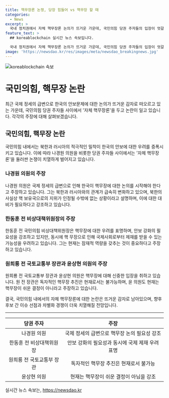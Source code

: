 ```yaml
---
title: 핵무장론 논쟁, 당장 힘들어 vs 핵무장 할 때
categories:
  - News
excerpt: >
  국내 정치권에서 자체 핵무장론 논의가 뜨거운 가운데, 국민의힘 당권 주자들의 입장이 엇갈리고 있다. 나경원 의원은 북한과 러시아와의 관계 변화에 따른 핵무장 필요성을 강조하며 주장하는 반면, 다른 의견을 내세우는 인물들도 있다. 한동훈 전 비상대책위원장은 안보 강화의 필요성을 인정하면서도 신중론을 내세우고, 원희룡 전 국토교통부 장관과 윤상현 의원은 핵무장 추진에 대해 거부적인 입장을 보였다. 6.25 전쟁 74주년을 맞아 이들의 입장은 당 대표 경쟁과 보수 지지층 결집에 큰 영향을 미치고 있는 것으로 보인다.
feature_text: >
  ## koreablockchain 실시간 뉴스 속보입니다.

  국내 정치권에서 자체 핵무장론 논의가 뜨거운 가운데, 국민의힘 당권 주자들의 입장이 엇갈리고 있다. 나경원 의원은 북한과 러시아와의 관계 변화에 따른 핵무장 필요성을 강조하며 주장하는 반면, 다른 의견을 내세우는 인물들도 있다. 한동훈 전 비상대책위원장은 안보 강화의 필요성을 인정하면서도 신중론을 내세우고, 원희룡 전 국토교통부 장관과 윤상현 의원은 핵무장 추진에 대해 거부적인 입장을 보였다. 6.25 전쟁 74주년을 맞아 이들의 입장은 당 대표 경쟁과 보수 지지층 결집에 큰 영향을 미치고 있는 것으로 보인다.
image: 'https://newsdao.kr/res/images/meta/newsdao_breakingnews.jpg'
---
```


<p><img src="https://newsdao.kr/res/images/meta/newsdao_breakingnews.jpg" alt="koreablockchain 속보" /></p>

<h1>국민의힘, 핵무장 논란</h1>

<p data-ke-size="size16">최근 국제 정세의 급변으로 한국의 안보문제에 대한 논의가 뜨거운 감자로 떠오르고 있는 가운데, 국민의힘 당권 주자들 사이에서 '자체 핵무장론'을 두고 논란이 일고 있습니다. 각각의 주장에 대해 살펴보겠습니다.</p>

<h2>국민의힘, 핵무장 논란</h2>

<p data-ke-size="size16">국민의힘 내에서는 북한과 러시아의 적극적인 밀착이 한국의 안보에 대한 우려를 증폭시키고 있습니다. 이에 따라 나경원 의원을 비롯한 당권 주자들 사이에서는 '자체 핵무장론'을 둘러싼 논쟁이 치열하게 벌어지고 있습니다.</p>

<h3>나경원 의원의 주장</h3>

<p data-ke-size="size16">나경원 의원은 국제 정세의 급변으로 인해 한국이 핵무장에 대한 논의를 시작해야 한다고 주장하고 있습니다. 그는 북한과 러시아와의 관계가 급속히 변화하고 있으며, 북한의 사실상 핵 보유국으로의 지위가 인정될 수밖에 없는 상황이라고 설명하며, 이에 대한 대비가 필요하다고 강조하고 있습니다.</p>

<h3>한동훈 전 비상대책위원장의 주장</h3>

<p data-ke-size="size16">한동훈 전 국민의힘 비상대책위원장은 핵무장에 대한 우려를 표명하며, 안보 강화의 필요성을 강조하고 있지만, 동시에 핵 무장으로 인해 국제사회로부터 제재를 받을 수 있는 가능성을 우려하고 있습니다. 그는 현재는 잠재적 역량을 갖추는 것이 중요하다고 주장하고 있습니다.</p>

<h3>원희룡 전 국토교통부 장관과 윤상현 의원의 주장</h3>

<p data-ke-size="size16">원희룡 전 국토교통부 장관과 윤상현 의원은 핵무장에 대해 신중한 입장을 취하고 있습니다. 원 전 장관은 독자적인 핵무장 추진은 현재로서는 불가능하며, 윤 의원도 현재는 핵무장이 쉬운 결정이 아니라고 주장하고 있습니다.</p>

<p data-ke-size="size16">결국, 국민의힘 내에서의 자체 핵무장론에 대한 논란은 뜨거운 감자로 남아있으며, 향후 후보 간 이슈 선점과 차별화 경쟁이 더욱 치열해질 전망입니다.</p>

<hr>

<table>
  <thead>
    <tr>
      <th style="text-align: center;">당권 주자</th>
      <th style="text-align: center;">주장</th>
    </tr>
  </thead>
  <tbody>
    <tr>
      <td style="text-align: center;">나경원 의원</td>
      <td style="text-align: center;">국제 정세의 급변으로 핵무장 논의 필요성 강조</td>
    </tr>
    <tr>
      <td style="text-align: center;">한동훈 전 비상대책위원장</td>
      <td style="text-align: center;">안보 강화의 필요성과 동시에 국제 제재 우려 표명</td>
    </tr>
    <tr>
      <td style="text-align: center;">원희룡 전 국토교통부 장관</td>
      <td style="text-align: center;">독자적인 핵무장 추진은 현재로서 불가능</td>
    </tr>
    <tr>
      <td style="text-align: center;">윤상현 의원</td>
      <td style="text-align: center;">현재는 핵무장이 쉬운 결정이 아님을 강조</td>
    </tr>
  </tbody>
</table>
실시간 뉴스 속보는, <a href="https://newsdao.kr" rel="dofollow">https://newsdao.kr</a>


